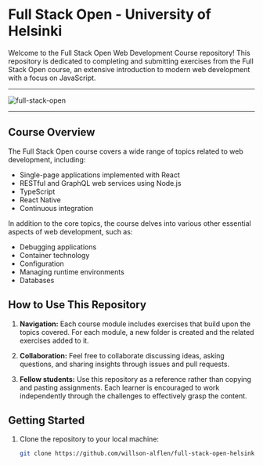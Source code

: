 # Full Stack Open -  University of Helsinki 

Welcome to the Full Stack Open Web Development Course repository! This repository is dedicated to completing and submitting exercises from the Full Stack Open course, an extensive introduction to modern web development with a focus on JavaScript.

***
![full-stack-open](https://github.com/willson-alflen/ebac_food/assets/87523872/12b00d9f-5845-42d2-9dcb-4d4870ef61a7)
***

## Course Overview

The Full Stack Open course covers a wide range of topics related to web development, including:

- Single-page applications implemented with React
- RESTful and GraphQL web services using Node.js
- TypeScript
- React Native
- Continuous integration

In addition to the core topics, the course delves into various other essential aspects of web development, such as:

- Debugging applications
- Container technology
- Configuration
- Managing runtime environments
- Databases

## How to Use This Repository

1. **Navigation:** Each course module includes exercises that build upon the topics covered. For each module, a new folder is created and the related exercises added to it. 

2. **Collaboration:** Feel free to collaborate discussing ideas, asking questions, and sharing insights through issues and pull requests.

3. **Fellow students:** Use this repository as a reference rather than copying and pasting assignments. Each learner is encouraged to work independently through the challenges to effectively grasp the content.

## Getting Started

1. Clone the repository to your local machine:

   ```bash
   git clone https://github.com/willson-alflen/full-stack-open-helsinki.git
